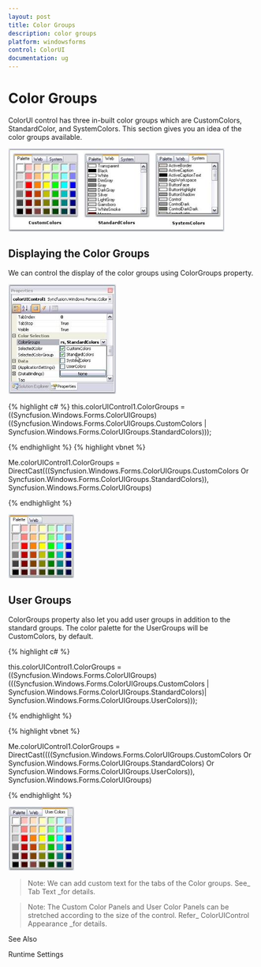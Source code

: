 ```yaml
---
layout: post
title: Color Groups
description: color groups
platform: windowsforms
control: ColorUI
documentation: ug
---
```

# Color Groups

ColorUI control has three in-built color groups which are CustomColors, StandardColor, and SystemColors. This section gives you an idea of the color groups available.

![](ColorUI_images/Overview_img228.jpeg) 



## Displaying the Color Groups

We can control the display of the color groups using ColorGroups property. 

![](ColorUI_images/Overview_img229.jpeg) 






{% highlight c# %}
this.colorUIControl1.ColorGroups = ((Syncfusion.Windows.Forms.ColorUIGroups)((Syncfusion.Windows.Forms.ColorUIGroups.CustomColors | Syncfusion.Windows.Forms.ColorUIGroups.StandardColors)));

{% endhighlight %}
{% highlight vbnet %}




Me.colorUIControl1.ColorGroups = DirectCast(((Syncfusion.Windows.Forms.ColorUIGroups.CustomColors Or Syncfusion.Windows.Forms.ColorUIGroups.StandardColors)), Syncfusion.Windows.Forms.ColorUIGroups) 


{% endhighlight  %}

![](ColorUI_images/Overview_img230.jpeg)



## User Groups

ColorGroups property also let you add user groups in addition to the standard groups. The color palette for the UserGroups will be CustomColors, by default.



{% highlight c# %}

this.colorUIControl1.ColorGroups = ((Syncfusion.Windows.Forms.ColorUIGroups)(((Syncfusion.Windows.Forms.ColorUIGroups.CustomColors | Syncfusion.Windows.Forms.ColorUIGroups.StandardColors)| Syncfusion.Windows.Forms.ColorUIGroups.UserColors)));


{% endhighlight  %}

{% highlight vbnet %}


Me.colorUIControl1.ColorGroups = DirectCast((((Syncfusion.Windows.Forms.ColorUIGroups.CustomColors Or  Syncfusion.Windows.Forms.ColorUIGroups.StandardColors) Or Syncfusion.Windows.Forms.ColorUIGroups.UserColors)),  Syncfusion.Windows.Forms.ColorUIGroups) 

{% endhighlight  %}

![](ColorUI_images/Overview_img231.jpeg) 



> Note: We can add custom text for the tabs of the Color groups. See_ Tab Text _for details.

> Note: The Custom Color Panels and User Color Panels can be stretched according to the size of the control. Refer_ ColorUIControl Appearance _for details.

See Also

Runtime Settings